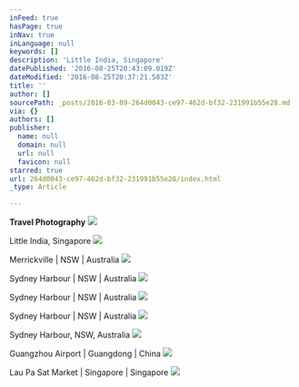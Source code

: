 ```yaml
---
inFeed: true
hasPage: true
inNav: true
inLanguage: null
keywords: []
description: 'Little India, Singapore'
datePublished: '2016-08-25T20:43:09.019Z'
dateModified: '2016-08-25T20:37:21.583Z'
title: ''
author: []
sourcePath: _posts/2016-03-09-264d0043-ce97-462d-bf32-231991b55e28.md
via: {}
authors: []
publisher:
  name: null
  domain: null
  url: null
  favicon: null
starred: true
url: 264d0043-ce97-462d-bf32-231991b55e28/index.html
_type: Article

---
```

**Travel Photography**
![](https://the-grid-user-content.s3-us-west-2.amazonaws.com/ed066738-177e-4fd3-8b14-5ffa32682dcf.jpg)

Little India, Singapore
![](https://the-grid-user-content.s3-us-west-2.amazonaws.com/1a7a0561-2f58-41c8-bba4-9fd31bcf0fac.jpg)

Merrickville | NSW | Australia
![](https://the-grid-user-content.s3-us-west-2.amazonaws.com/c7818f6b-a582-4dc5-8ce0-8ce13918587c.jpg)

Sydney Harbour | NSW | Australia
![](https://the-grid-user-content.s3-us-west-2.amazonaws.com/8f68e41a-aa76-4804-b3a2-69dc5e3a1ce6.jpg)

Sydney Harbour | NSW | Australia
![](https://the-grid-user-content.s3-us-west-2.amazonaws.com/f39f2a03-da50-4a5c-9bd1-996709bd0710.jpg)

Sydney Harbour | NSW | Australia
![](https://the-grid-user-content.s3-us-west-2.amazonaws.com/327985cd-b909-47ad-806f-57fbbc0f61c1.jpg)

Sydney Harbour, NSW, Australia
![](https://the-grid-user-content.s3-us-west-2.amazonaws.com/2970f3b9-248b-4bce-8004-1d64fdbc8367.jpg)

Guangzhou Airport | Guangdong | China ![](https://the-grid-user-content.s3-us-west-2.amazonaws.com/a1e9f6a6-bc4b-442c-a166-07bafa0266eb.jpg)

Lau Pa Sat Market | Singapore | Singapore
![](https://the-grid-user-content.s3-us-west-2.amazonaws.com/8e7765b4-d270-4005-9237-53a9d8b31261.jpg)